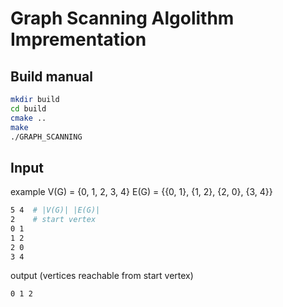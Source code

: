 # Graph Scanning Algolithm Imprementation

## Build manual

```bash
mkdir build
cd build
cmake ..
make
./GRAPH_SCANNING
```

## Input

example
V(G) = {0, 1, 2, 3, 4}
E(G) = {{0, 1}, {1, 2}, {2, 0}, {3, 4}}

```bash
5 4  # |V(G)| |E(G)|
2    # start vertex
0 1
1 2
2 0
3 4
```
output (vertices reachable from start vertex) 
```bash
0 1 2
```


